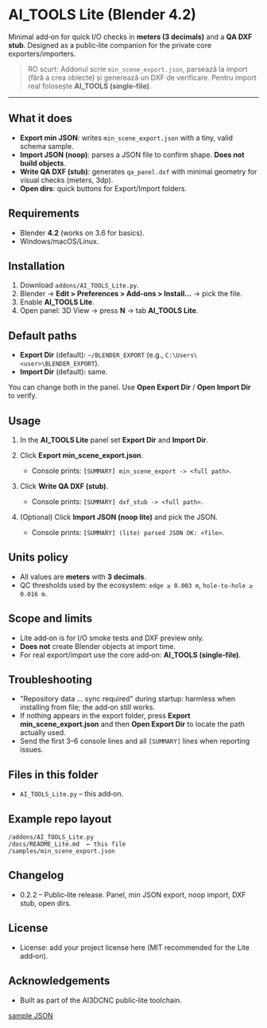 # AI\_TOOLS Lite (Blender 4.2)

Minimal add‑on for quick I/O checks in **meters (3 decimals)** and a **QA DXF stub**. Designed as a public‑lite companion for the private core exporters/importers.

> RO scurt: Addonul scrie `min_scene_export.json`, parsează la import (fără a crea obiecte) și generează un DXF de verificare. Pentru import real folosește **AI\_TOOLS (single‑file)**.

---

## What it does

* **Export min JSON**: writes `min_scene_export.json` with a tiny, valid schema sample.
* **Import JSON (noop)**: parses a JSON file to confirm shape. **Does not build objects**.
* **Write QA DXF (stub)**: generates `qa_panel.dxf` with minimal geometry for visual checks (meters, 3dp).
* **Open dirs**: quick buttons for Export/Import folders.

## Requirements

* Blender **4.2** (works on 3.6 for basics).
* Windows/macOS/Linux.

## Installation

1. Download `addons/AI_TOOLS_Lite.py`.
2. Blender → **Edit > Preferences > Add-ons > Install…** → pick the file.
3. Enable **AI\_TOOLS Lite**.
4. Open panel: 3D View → press **N** → tab **AI\_TOOLS Lite**.

## Default paths

* **Export Dir** (default): `~/BLENDER_EXPORT` (e.g., `C:\Users\<user>\BLENDER_EXPORT`).
* **Import Dir** (default): same.

You can change both in the panel. Use **Open Export Dir** / **Open Import Dir** to verify.

## Usage

1. In the **AI\_TOOLS Lite** panel set **Export Dir** and **Import Dir**.
2. Click **Export min\_scene\_export.json**.

   * Console prints: `[SUMMARY] min_scene_export -> <full path>`.
3. Click **Write QA DXF (stub)**.

   * Console prints: `[SUMMARY] dxf_stub -> <full path>`.
4. (Optional) Click **Import JSON (noop lite)** and pick the JSON.

   * Console prints: `[SUMMARY] (lite) parsed JSON OK: <file>`.

## Units policy

* All values are **meters** with **3 decimals**.
* QC thresholds used by the ecosystem: `edge ≥ 0.003 m`, `hole‑to‑hole ≥ 0.016 m`.

## Scope and limits

* Lite add‑on is for I/O smoke tests and DXF preview only.
* **Does not** create Blender objects at import time.
* For real export/import use the core add‑on: **AI\_TOOLS (single‑file)**.

## Troubleshooting

* "Repository data … sync required" during startup: harmless when installing from file; the add‑on still works.
* If nothing appears in the export folder, press **Export min\_scene\_export.json** and then **Open Export Dir** to locate the path actually used.
* Send the first 3–6 console lines and all `[SUMMARY]` lines when reporting issues.

## Files in this folder

* `AI_TOOLS_Lite.py` – this add‑on.

## Example repo layout

```
/addons/AI_TOOLS_Lite.py
/docs/README_Lite.md  ← this file
/samples/min_scene_export.json
```

## Changelog

* 0.2.2 – Public‑lite release. Panel, min JSON export, noop import, DXF stub, open dirs.

## License

* License: add your project license here (MIT recommended for the Lite add‑on).

## Acknowledgements

* Built as part of the AI3DCNC public‑lite toolchain.

[sample JSON](../samples/min_scene_export.json)
